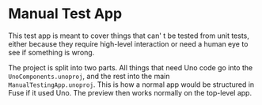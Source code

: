 # Manual Test App

This test app is meant to cover things that can' t be tested from unit tests, either because they require high-level interaction or need a human eye to see if something is wrong.

The project is split into two parts. All things that need Uno code go into the `UnoComponents.unoproj`, and the rest into the main `ManualTestingApp.unoproj`. This is how a normal app would be structured in Fuse if it used Uno. The preview then works normally on the top-level app.
